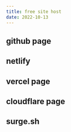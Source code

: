 ```yaml
---
title: free site host
date: 2022-10-13
---
```


## github page

## netlify

## vercel page

## cloudflare page

## surge.sh